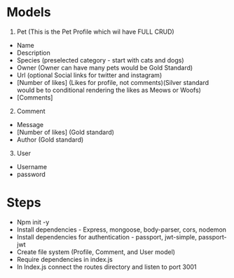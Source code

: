 # Models

1. Pet (This is the Pet Profile which wil have FULL CRUD)

- Name
- Description
- Species (preselected category - start with cats and dogs)
- Owner (Owner can have many pets would be Gold Standard)
- Url (optional Social links for twitter and instagram)
- [Number of likes] (Likes for profile, not comments)(Silver standard would be to conditional rendering the likes as Meows or Woofs)
- [Comments]

2. Comment

- Message
- [Number of likes] (Gold standard)
- Author (Gold standard)

3. User

- Username
- password

# Steps

- Npm init -y
- Install dependencies - Express, mongoose, body-parser, cors, nodemon
- Install dependencies for authentication - passport, jwt-simple, passport-jwt
- Create file system (Profile, Comment, and User model)
- Require dependencies in index.js
- In Index.js connect the routes directory and listen to port 3001

